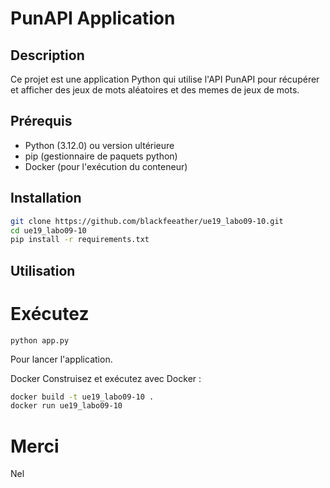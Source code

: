 # PunAPI Application

## Description
Ce projet est une application Python qui utilise l'API PunAPI pour récupérer et afficher des jeux de mots aléatoires et des memes de jeux de mots.

## Prérequis
- Python (3.12.0) ou version ultérieure
- pip (gestionnaire de paquets python)
- Docker (pour l'exécution du conteneur)

## Installation
```bash
git clone https://github.com/blackfeeather/ue19_labo09-10.git
cd ue19_labo09-10
pip install -r requirements.txt
```

## Utilisation

# Exécutez 
```
python app.py
```
Pour lancer l'application.

Docker
Construisez et exécutez avec Docker :

```Bash
docker build -t ue19_labo09-10 .
docker run ue19_labo09-10
```


# Merci

Nel


